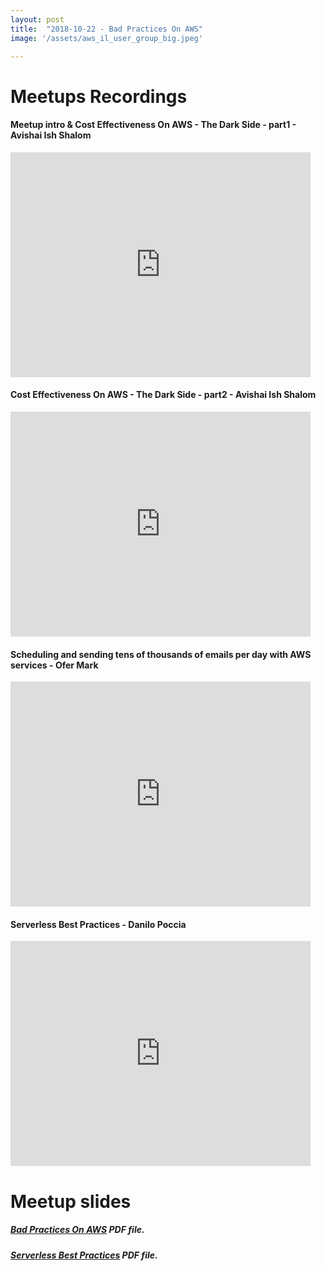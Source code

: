 ```yaml
---
layout: post
title:  "2018-10-22 - Bad Practices On AWS"
image: '/assets/aws_il_user_group_big.jpeg'

---
```


# Meetups Recordings

#### Meetup intro & Cost Effectiveness On AWS - The Dark Side - part1 - Avishai Ish Shalom
<iframe width="480" height="360" src="https://www.youtube.com/embed/f83A4o1bE1Q" frameborder="0"> </iframe>

#### Cost Effectiveness On AWS - The Dark Side - part2 - Avishai Ish Shalom
<iframe width="480" height="360" src="https://www.youtube.com/embed/WVXTHRVxoec" frameborder="0"> </iframe>

#### Scheduling and sending tens of thousands of emails per day with AWS services - Ofer Mark
<iframe width="480" height="360" src="https://www.youtube.com/embed/q0EHEViRcA0" frameborder="0"> </iframe>

#### Serverless Best Practices - Danilo Poccia
<iframe width="480" height="360" src="https://www.youtube.com/embed/fJWTLegiKaU" frameborder="0"> </iframe>

# Meetup slides

##### [Bad Practices On AWS](/assets/slides/Bad_Practices_on_AWS.pdf) PDF file.
##### [Serverless Best Practices](/assets/slides/Serverless_Best_Practices_20181022.pdf) PDF file.